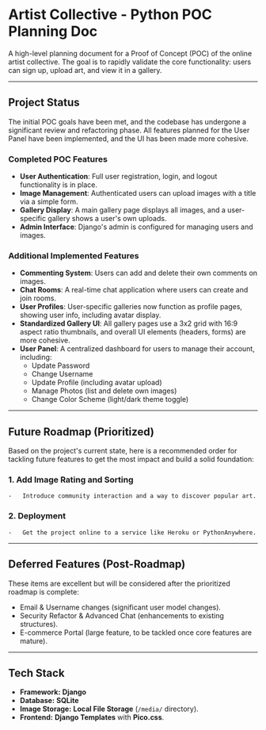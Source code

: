 # Artist Collective - Python POC Planning Doc

A high-level planning document for a Proof of Concept (POC) of the online artist collective. The goal is to rapidly validate the core functionality: users can sign up, upload art, and view it in a gallery.

---
## Project Status

The initial POC goals have been met, and the codebase has undergone a significant review and refactoring phase. All features planned for the User Panel have been implemented, and the UI has been made more cohesive.

### Completed POC Features

-   **User Authentication**: Full user registration, login, and logout functionality is in place.
-   **Image Management**: Authenticated users can upload images with a title via a simple form.
-   **Gallery Display**: A main gallery page displays all images, and a user-specific gallery shows a user's own uploads.
-   **Admin Interface**: Django's admin is configured for managing users and images.

### Additional Implemented Features

-   **Commenting System**: Users can add and delete their own comments on images.
-   **Chat Rooms**: A real-time chat application where users can create and join rooms.
-   **User Profiles**: User-specific galleries now function as profile pages, showing user info, including avatar display.
-   **Standardized Gallery UI**: All gallery pages use a 3x2 grid with 16:9 aspect ratio thumbnails, and overall UI elements (headers, forms) are more cohesive.
-   **User Panel**: A centralized dashboard for users to manage their account, including:
    -   Update Password
    -   Change Username
    -   Update Profile (including avatar upload)
    -   Manage Photos (list and delete own images)
    -   Change Color Scheme (light/dark theme toggle)

---
## Future Roadmap (Prioritized)

Based on the project's current state, here is a recommended order for tackling future features to get the most impact and build a solid foundation:

### 1. Add Image Rating and Sorting
    -   Introduce community interaction and a way to discover popular art.

### 2. Deployment
    -   Get the project online to a service like Heroku or PythonAnywhere.

---
## Deferred Features (Post-Roadmap)

These items are excellent but will be considered after the prioritized roadmap is complete:

-   Email & Username changes (significant user model changes).
-   Security Refactor & Advanced Chat (enhancements to existing structures).
-   E-commerce Portal (large feature, to be tackled once core features are mature).

---
## Tech Stack

-   **Framework:** **Django**
-   **Database:** **SQLite**
-   **Image Storage:** **Local File Storage** (`/media/` directory).
-   **Frontend:** **Django Templates** with **Pico.css**.